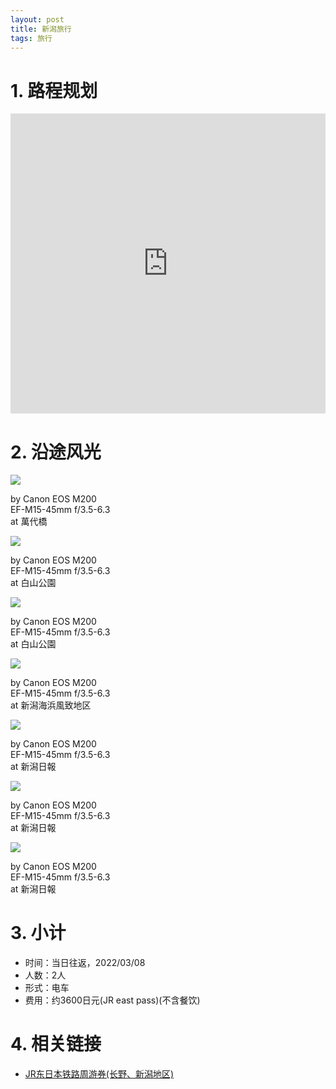 ```yaml
---
layout: post
title: 新潟旅行
tags: 旅行
---
```


# 1. 路程规划

<iframe src="https://www.google.com/maps/embed?pb=!1m14!1m12!1m3!1d50363.35080146084!2d139.04776921061125!3d37.91385403826437!2m3!1f0!2f0!3f0!3m2!1i1024!2i768!4f13.1!5e0!3m2!1szh-CN!2sjp!4v1646880634453!5m2!1szh-CN!2sjp" width="100%" height="480" style="border:0;" loading="lazy"></iframe>

# 2. 沿途风光

<div class="gallery">
    <div class="item">
        <img src="/assets/src/a-travel-at-niigata/pic1.jpeg">
        <p>by Canon EOS M200<br>EF-M15-45mm f/3.5-6.3<br>at 萬代橋</p>
    </div>
    <div class="item">
        <img src="/assets/src/a-travel-at-niigata/pic2.jpeg">
        <p>by Canon EOS M200<br>EF-M15-45mm f/3.5-6.3<br>at 白山公園</p>
    </div>
    <div class="item">
        <img src="/assets/src/a-travel-at-niigata/pic3.jpeg">
        <p>by Canon EOS M200<br>EF-M15-45mm f/3.5-6.3<br>at 白山公園</p>
    </div>
    <div class="item">
        <img src="/assets/src/a-travel-at-niigata/pic4.jpeg">
        <p>by Canon EOS M200<br>EF-M15-45mm f/3.5-6.3<br>at 新潟海浜風致地区</p>
    </div>
    <div class="item">
        <img src="/assets/src/a-travel-at-niigata/pic5.jpeg">
        <p>by Canon EOS M200<br>EF-M15-45mm f/3.5-6.3<br>at 新潟日報</p>
    </div>
    <div class="item">
        <img src="/assets/src/a-travel-at-niigata/pic6.jpeg">
        <p>by Canon EOS M200<br>EF-M15-45mm f/3.5-6.3<br>at 新潟日報</p>
    </div>
    <div class="item">
        <img src="/assets/src/a-travel-at-niigata/pic7.jpeg">
        <p>by Canon EOS M200<br>EF-M15-45mm f/3.5-6.3<br>at 新潟日報</p>
    </div>
</div>

# 3. 小计

- 时间：当日往返，2022/03/08
- 人数：2人
- 形式：电车
- 费用：约3600日元(JR east pass)(不含餐饮)

# 4. 相关链接

- [JR东日本铁路周游券(长野、新潟地区)](https://www.jreast.co.jp/multi/zh-CHS/pass/eastpass_n.html)
